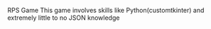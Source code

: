 RPS Game 
This game involves skills like Python(customtkinter) and extremely little to no JSON knowledge
